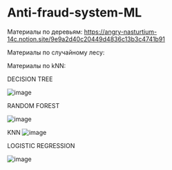 # Anti-fraud-system-ML

Материалы по деревьям:
https://angry-nasturtium-14c.notion.site/9e9a2d40c20449d4836c13b3c4741b91

Материалы по случайному лесу:

Материалы по kNN:


DECISION TREE


![image](https://user-images.githubusercontent.com/105233284/227909015-eb538d5a-ae75-4c49-b617-e97222968925.png)


RANDOM FOREST 

![image](https://user-images.githubusercontent.com/105233284/227908741-5ade2e5c-9829-425d-ac36-177a040d7251.png)


KNN
![image](https://user-images.githubusercontent.com/105233284/227908820-e65c0a1a-6463-4eb6-b86d-544734548c1c.png)


LOGISTIC REGRESSION

![image](https://user-images.githubusercontent.com/105233284/227908912-114bcb7a-08ea-4211-acd1-e07eb3a7861a.png)
